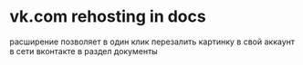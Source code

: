 vk.com rehosting in docs
========================

расширение позволяет в один клик перезалить картинку в свой аккаунт в сети вконтакте в раздел документы